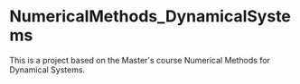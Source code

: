 # NumericalMethods_DynamicalSystems
This is a project based on the Master's course Numerical Methods for Dynamical Systems. 
